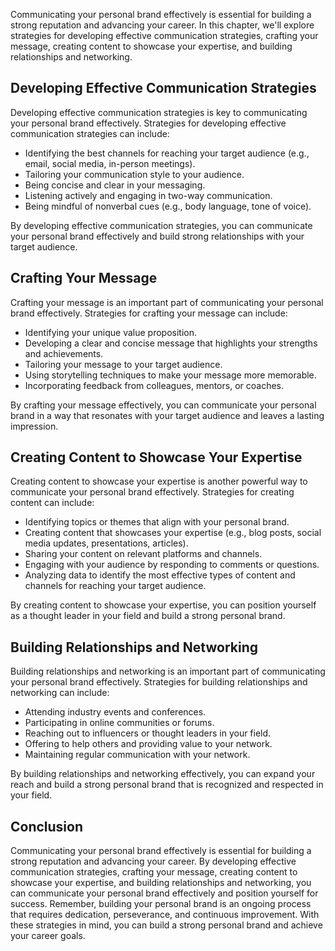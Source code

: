 
Communicating your personal brand effectively is essential for building a strong reputation and advancing your career. In this chapter, we'll explore strategies for developing effective communication strategies, crafting your message, creating content to showcase your expertise, and building relationships and networking.

Developing Effective Communication Strategies
---------------------------------------------

Developing effective communication strategies is key to communicating your personal brand effectively. Strategies for developing effective communication strategies can include:

* Identifying the best channels for reaching your target audience (e.g., email, social media, in-person meetings).
* Tailoring your communication style to your audience.
* Being concise and clear in your messaging.
* Listening actively and engaging in two-way communication.
* Being mindful of nonverbal cues (e.g., body language, tone of voice).

By developing effective communication strategies, you can communicate your personal brand effectively and build strong relationships with your target audience.

Crafting Your Message
---------------------

Crafting your message is an important part of communicating your personal brand effectively. Strategies for crafting your message can include:

* Identifying your unique value proposition.
* Developing a clear and concise message that highlights your strengths and achievements.
* Tailoring your message to your target audience.
* Using storytelling techniques to make your message more memorable.
* Incorporating feedback from colleagues, mentors, or coaches.

By crafting your message effectively, you can communicate your personal brand in a way that resonates with your target audience and leaves a lasting impression.

Creating Content to Showcase Your Expertise
-------------------------------------------

Creating content to showcase your expertise is another powerful way to communicate your personal brand effectively. Strategies for creating content can include:

* Identifying topics or themes that align with your personal brand.
* Creating content that showcases your expertise (e.g., blog posts, social media updates, presentations, articles).
* Sharing your content on relevant platforms and channels.
* Engaging with your audience by responding to comments or questions.
* Analyzing data to identify the most effective types of content and channels for reaching your target audience.

By creating content to showcase your expertise, you can position yourself as a thought leader in your field and build a strong personal brand.

Building Relationships and Networking
-------------------------------------

Building relationships and networking is an important part of communicating your personal brand effectively. Strategies for building relationships and networking can include:

* Attending industry events and conferences.
* Participating in online communities or forums.
* Reaching out to influencers or thought leaders in your field.
* Offering to help others and providing value to your network.
* Maintaining regular communication with your network.

By building relationships and networking effectively, you can expand your reach and build a strong personal brand that is recognized and respected in your field.

Conclusion
----------

Communicating your personal brand effectively is essential for building a strong reputation and advancing your career. By developing effective communication strategies, crafting your message, creating content to showcase your expertise, and building relationships and networking, you can communicate your personal brand effectively and position yourself for success. Remember, building your personal brand is an ongoing process that requires dedication, perseverance, and continuous improvement. With these strategies in mind, you can build a strong personal brand and achieve your career goals.
